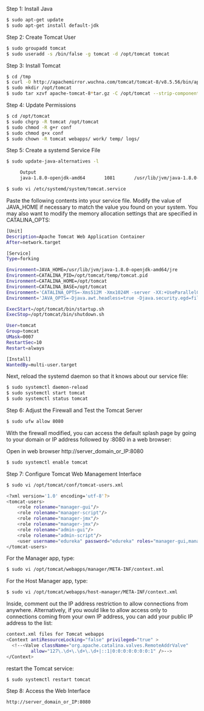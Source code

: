 Step 1: Install Java
```sh
$ sudo apt-get update
$ sudo apt-get install default-jdk
```
Step 2: Create Tomcat User
```sh
$ sudo groupadd tomcat
$ sudo useradd -s /bin/false -g tomcat -d /opt/tomcat tomcat
```
Step 3: Install Tomcat
```sh
$ cd /tmp
$ curl -O http://apachemirror.wuchna.com/tomcat/tomcat-8/v8.5.56/bin/apache-tomcat-8.5.56.tar.gz
$ sudo mkdir /opt/tomcat
$ sudo tar xzvf apache-tomcat-8*tar.gz -C /opt/tomcat --strip-components=1
```
Step 4: Update Permissions
```sh
$ cd /opt/tomcat
$ sudo chgrp -R tomcat /opt/tomcat
$ sudo chmod -R g+r conf
$ sudo chmod g+x conf
$ sudo chown -R tomcat webapps/ work/ temp/ logs/
```
Step 5: Create a systemd Service File
```sh
$ sudo update-java-alternatives -l

     Output
     java-1.8.0-openjdk-amd64       1081       /usr/lib/jvm/java-1.8.0-openjdk-amd64

$ sudo vi /etc/systemd/system/tomcat.service
```
Paste the following contents into your service file. Modify the value of JAVA_HOME if necessary to match the value you found on your system. You may also want to modify the memory allocation settings that are specified in CATALINA_OPTS:
```sh
[Unit]
Description=Apache Tomcat Web Application Container
After=network.target

[Service]
Type=forking

Environment=JAVA_HOME=/usr/lib/jvm/java-1.8.0-openjdk-amd64/jre
Environment=CATALINA_PID=/opt/tomcat/temp/tomcat.pid
Environment=CATALINA_HOME=/opt/tomcat
Environment=CATALINA_BASE=/opt/tomcat
Environment='CATALINA_OPTS=-Xms512M -Xmx1024M -server -XX:+UseParallelGC'
Environment='JAVA_OPTS=-Djava.awt.headless=true -Djava.security.egd=file:/dev/./urandom'

ExecStart=/opt/tomcat/bin/startup.sh
ExecStop=/opt/tomcat/bin/shutdown.sh

User=tomcat
Group=tomcat
UMask=0007
RestartSec=10
Restart=always

[Install]
WantedBy=multi-user.target
```
Next, reload the systemd daemon so that it knows about our service file:
```sh
$ sudo systemctl daemon-reload
$ sudo systemctl start tomcat
$ sudo systemctl status tomcat
```
Step 6: Adjust the Firewall and Test the Tomcat Server
```sh
$ sudo ufw allow 8080
```
With the firewall modified, you can access the default splash page by going to your domain or IP address followed by :8080 in a web browser:

Open in web browser
http://server_domain_or_IP:8080
```sh
$ sudo systemctl enable tomcat
```
Step 7: Configure Tomcat Web Management Interface
```sh
$ sudo vi /opt/tomcat/conf/tomcat-users.xml
```
```sh
<?xml version='1.0' encoding='utf-8'?>
<tomcat-users>
    <role rolename="manager-gui"/>
    <role rolename="manager-script"/>
    <role rolename="manager-jmx"/>
    <role rolename="manager-jmx"/>
    <role rolename="admin-gui"/>
    <role rolename="admin-script"/>
    <user username="edureka" password="edureka" roles="manager-gui,manager-script,manager-jmx,manager-status,admin-gui,admin-script"/>
</tomcat-users>
```
For the Manager app, type:
```sh
$ sudo vi /opt/tomcat/webapps/manager/META-INF/context.xml
```
For the Host Manager app, type:
```sh
$ sudo vi /opt/tomcat/webapps/host-manager/META-INF/context.xml
```
Inside, comment out the IP address restriction to allow connections from anywhere. Alternatively, if you would like to allow access only to connections coming from your own IP address, you can add your public IP address to the list:
```sh
context.xml files for Tomcat webapps
<Context antiResourceLocking="false" privileged="true" >
  <!--<Valve className="org.apache.catalina.valves.RemoteAddrValve"
         allow="127\.\d+\.\d+\.\d+|::1|0:0:0:0:0:0:0:1" />-->
</Context>
```
restart the Tomcat service:
```sh
$ sudo systemctl restart tomcat
```
Step 8: Access the Web Interface
```sh
http://server_domain_or_IP:8080
```
